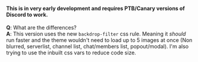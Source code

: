 #### This is in very early development and requires PTB/Canary versions of Discord to work.
**Q**: What are the differences?  
**A**: This version uses the new `backdrop-filter` css rule. Meaning it *should* run faster and the theme wouldn't need to load up to 5 images at once (Non blurred, serverlist, channel list, chat/members list, popout/modal). I'm also trying to use the inbuilt css vars to reduce code size.